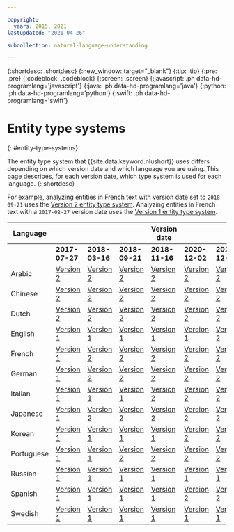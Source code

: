 ```yaml
---

copyright:
  years: 2015, 2021
lastupdated: "2021-04-26"

subcollection: natural-language-understanding

---
```


{:shortdesc: .shortdesc}
{:new_window: target="_blank"}
{:tip: .tip}
{:pre: .pre}
{:codeblock: .codeblock}
{:screen: .screen}
{:javascript: .ph data-hd-programlang='javascript'}
{:java: .ph data-hd-programlang='java'}
{:python: .ph data-hd-programlang='python'}
{:swift: .ph data-hd-programlang='swift'}

# Entity type systems
{: #entity-type-systems}

The entity type system that {{site.data.keyword.nlushort}} uses differs depending on which version date and which language you are using. This page describes, for each version date, which type system is used for each language.
{: shortdesc}

For example, analyzing entities in French text with version date set to `2018-09-21` uses the [Version 2 entity type system][v2]. Analyzing entities in French text with a `2017-02-27` version date uses the [Version 1 entity type system][v1].

| Language |   |   |   | Version date |   |   |
| --- | --- | --- | --- | --- | --- | -- |
|     | **2017-07-27** | **2018-03-16** | **2018-09-21** | **2018-11-16** | **2020-12-02** | **2020-12-09** |
| Arabic | [Version 2][v2] | [Version 2][v2] | [Version 2][v2] | [Version 2][v2] | [Version 2][v2] | [Version 2][v2] |
| Chinese | [Version 2][v2] | [Version 2][v2] | [Version 2][v2] | [Version 2][v2] | [Version 2][v2] | [Version 2][v2] |
| Dutch | [Version 2][v2] | [Version 2][v2] | [Version 2][v2] | [Version 2][v2] | [Version 2][v2] | [Version 2][v2] |
| English | [Version 1][v1] | [Version 1][v1] | [Version 1][v1] | [Version 1][v1] | [Version 1][v1] | [Version 2][v2] |
| French | [Version 1][v1] | [Version 2][v2] | [Version 2][v2] | [Version 2][v2] | [Version 2][v2] | [Version 2][v2] |
| German | [Version 1][v1] | [Version 2][v2] | [Version 2][v2] | [Version 2][v2] | [Version 2][v2] | [Version 2][v2] |
| Italian | [Version 1][v1] | [Version 1][v1] | [Version 1][v1] | [Version 2][v2] | [Version 2][v2] | [Version 2][v2] |
| Japanese | [Version 1][v1] | [Version 2][v2] | [Version 2][v2] | [Version 2][v2] | [Version 2][v2] | [Version 2][v2] |
| Korean | [Version 1][v1] | [Version 1][v1] | [Version 1][v1] | [Version 1][v1] | [Version 2][v2] | [Version 2][v2] |
| Portuguese | [Version 1][v1] | [Version 1][v1] | [Version 2][v2] | [Version 2][v2] | [Version 2][v2] | [Version 2][v2] |
| Russian | [Version 1][v1] | [Version 1][v1] | [Version 1][v1] | [Version 1][v1] | [Version 1][v1] | [Version 1][v1] |
| Spanish | [Version 1][v1] | [Version 1][v1] | [Version 1][v1] | [Version 1][v1] | [Version 2][v2] | [Version 2][v2] |
| Swedish | [Version 1][v1] | [Version 1][v1] | [Version 1][v1] | [Version 1][v1] | [Version 1][v1] | [Version 1][v1] |

<!---
 ## Entity type systems for version 2018-11-16
{: #2018-11-16}

The following entity type systems are used when you set the `version` parameter to `2018-11-16`.

|Language|Entity type system|
| --- | ---|
| English | [Version 1][v1] |
| French | [Version 2][v2] |
| German | [Version 2][v2] |
| Italian | [Version 2][v2] |
| Japanese | [Version 2][v2] |
| Korean | [Version 1][v1] |
| Portuguese | [Version 2][v2] |
| Russian | [Version 1][v1] |
| Spanish | [Version 1][v1] |
| Swedish | [Version 1][v1] |

## Entity type systems for version 2018-09-21
{: #2018-09-21}

The following entity type systems are used when you set the `version` parameter to `2018-09-21`.

|Language|Entity type system|
| --- | ---|
| English | [Version 1][v1] |
| French | [Version 2][v2] |
| German | [Version 2][v2] |
| Italian | [Version 1][v1] |
| Japanese | [Version 2][v2] |
| Korean | [Version 1][v1] |
| Portuguese | [Version 2][v2] |
| Russian | [Version 1][v1] |
| Spanish | [Version 1][v1] |
| Swedish | [Version 1][v1] |


## Entity type systems for version 2018-03-16
{: #2018-03-16}

The following entity type systems are used when you set the `version` parameter to `2018-03-16`.

|Language|Entity type system|
| --- | ---|
| English | [Version 1][v1] |
| French | [Version 2][v2] |
| German | [Version 2][v2] |
| Italian | [Version 1][v1] |
| Japanese | [Version 2][v2] |
| Korean | [Version 1][v1] |
| Portuguese | [Version 1][v1] |
| Russian | [Version 1][v1] |
| Spanish | [Version 1][v1] |
| Swedish | [Version 1][v1] |


## Entity type systems for version 2017-02-27
{: #2017-02-27}

The following entity type systems are used when you set the `version` parameter to `2017-02-27`.

|Language|Entity type system|
| --- | ---|
| English | [Version 1][v1] |
| French | [Version 1][v1] |
| German | [Version 1][v1] |
| Italian | [Version 1][v1] |
| Korean | [Version 1][v1] |
| Portuguese | [Version 1][v1] |
| Russian | [Version 1][v1] |
| Spanish | [Version 1][v1] |
| Swedish | [Version 1][v1] |

--->
[v1]: /docs/natural-language-understanding/?topic=natural-language-understanding-entity-types-version-1
[v2]: /docs/natural-language-understanding/?topic=natural-language-understanding-entity-types-version-2
